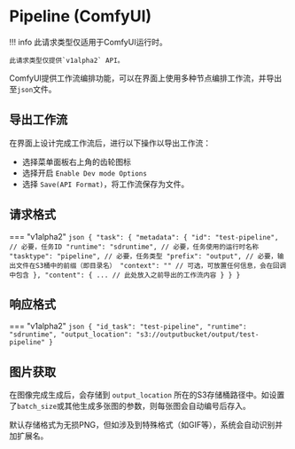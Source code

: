 # Pipeline (ComfyUI)

!!! info
    此请求类型仅适用于ComfyUI运行时。

    此请求类型仅提供`v1alpha2` API。

ComfyUI提供工作流编排功能，可以在界面上使用多种节点编排工作流，并导出至`json`文件。

## 导出工作流

在界面上设计完成工作流后，进行以下操作以导出工作流：

* 选择菜单面板右上角的齿轮图标
* 选择开启 `Enable Dev mode Options`
* 选择 `Save(API Format)`，将工作流保存为文件。

## 请求格式

=== "v1alpha2"
    ```json
    {
      "task": {
        "metadata": {
          "id": "test-pipeline", // 必要，任务ID
          "runtime": "sdruntime", // 必要，任务使用的运行时名称
          "tasktype": "pipeline", // 必要，任务类型
          "prefix": "output", // 必要，输出文件在S3桶中的前缀（即目录名）
          "context": "" // 可选，可放置任何信息，会在回调中包含
        },
        "content": {
          ... // 此处放入之前导出的工作流内容
        }
      }
    }
    ```

## 响应格式

=== "v1alpha2"
    ```json
    {
      "id_task": "test-pipeline",
      "runtime": "sdruntime",
      "output_location": "s3://outputbucket/output/test-pipeline"
    }
    ```

## 图片获取

在图像完成生成后，会存储到 `output_location` 所在的S3存储桶路径中。如设置了`batch_size`或其他生成多张图的参数，则每张图会自动编号后存入。

默认存储格式为无损PNG，但如涉及到特殊格式（如GIF等），系统会自动识别并加扩展名。
